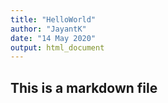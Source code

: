 ```yaml
---
title: "HelloWorld"
author: "JayantK"
date: "14 May 2020"
output: html_document
---
```


## This is a markdown file